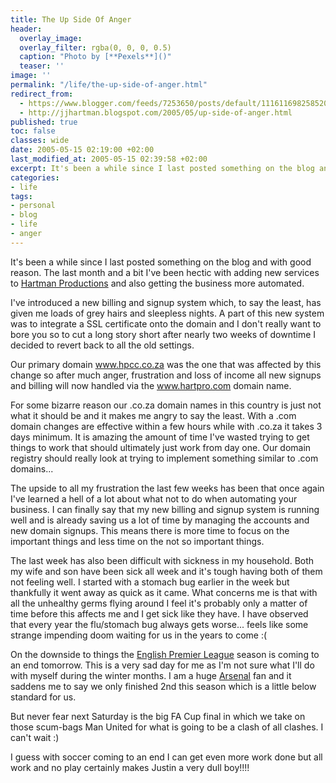 ```yaml
---
title: The Up Side Of Anger
header:
  overlay_image: 
  overlay_filter: rgba(0, 0, 0, 0.5)
  caption: "Photo by [**Pexels**]()"
  teaser: ''
image: ''
permalink: "/life/the-up-side-of-anger.html"
redirect_from:
  - https://www.blogger.com/feeds/7253650/posts/default/111611698258520797
  - http://jjhartman.blogspot.com/2005/05/up-side-of-anger.html
published: true
toc: false
classes: wide
date: 2005-05-15 02:19:00 +02:00
last_modified_at: 2005-05-15 02:39:58 +02:00
excerpt: It's been a while since I last posted something on the blog and with good reason. The last month and a bit I've been hectic with adding new services to <a href="http://www.hartpro.com/">Hartman Productions</a> and also getting the business more automated.
categories:
- life
tags:
- personal
- blog
- life
- anger
---
```

It's been a while since I last posted something on the blog and with good reason. The last month and a bit I've been hectic with adding new services to <a href="http://www.hartpro.com/">Hartman Productions</a> and also getting the business more automated.

I've introduced a new billing and signup system which, to say the least, has given me loads of grey hairs and sleepless nights. A part of this new system was to integrate a SSL certificate onto the domain and I don't really want to bore you so to cut a long story short after nearly two weeks of downtime I decided to revert back to all the old settings.

Our primary domain www.hpcc.co.za was the one that was affected by this change so after much anger, frustration and loss of income all new signups and billing will now handled via the www.hartpro.com domain name.

For some bizarre reason our .co.za domain names in this country is just not what it should be and it makes me angry to say the least. With a .com domain changes are effective within a few hours while with .co.za it takes 3 days minimum. It is amazing the amount of time I've wasted trying to get things to work that should ultimately just work from day one. Our domain registry should really look at trying to implement something similar to .com domains...

The upside to all my frustration the last few weeks has been that once again I've learned a hell of a lot about what not to do when automating your business. I can finally say that my new billing and signup system is running well and is already saving us a lot of time by managing the accounts and new domain signups. This means there is more time to focus on the important things and less time on the not so important things.

The last week has also been difficult with sickness in my household. Both my wife and son have been sick all week and it's tough having both of them not feeling well. I started with a stomach bug earlier in the week but thankfully it went away as quick as it came. What concerns me is that with all the unhealthy germs flying around I feel it's probably only a matter of time before this affects me and I get sick like they have. I have observed that every year the flu/stomach bug always gets worse... feels like some strange impending doom waiting for us in the years to come :(

On the downside to things the <a href="http://www.premierleague.com/">English Premier League</a> season is coming to an end tomorrow. This is a very sad day for me as I'm not sure what I'll do with myself during the winter months. I am a huge <a href="http://www.arsenal.com/">Arsenal</a> fan and it saddens me to say we only finished 2nd this season which is a little below standard for us.

But never fear next Saturday is the big FA Cup final in which we take on those scum-bags Man United for what is going to be a clash of all clashes. I can't wait :)

I guess with soccer coming to an end I can get even more work done but all work and no play certainly makes Justin a very dull boy!!!!
